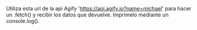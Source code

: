 Utiliza esta url de la api Agify 'https://api.agify.io?name=michael' para hacer un .fetch() y recibir los datos que devuelve. Imprimelo mediante un console.log(). 
